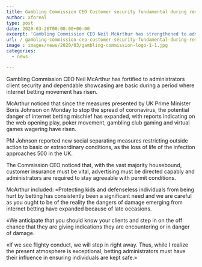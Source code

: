 ```yaml
---
title: Gambling Commission CEO Customer security fundamental during remarkable period
author: xforeal 
type: post
date: 2020-03-26T00:00:00+00:00
excerpt: 'Gambling Commission CEO Neil McArthur has strengthened to administrators client assurance and capable advertising are fundamental during a period where internet betting movement has risen '
url: / gambling-commission-ceo-customer-security-fundamental-during-remarkable-period/
image : images/news/2020/03/gambling-commission-logo-1-1.jpg
categories:
  - news

---
```

Gambling Commission CEO Neil McArthur has fortified to administrators client security and dependable showcasing are basic during a period where internet betting movement has risen. 

McArthur noticed that since the measures presented by UK Prime Minister Boris Johnson on Monday to stop the spread of coronavirus, the potential danger of internet betting mischief has expanded, with reports indicating on the web opening play, poker movement, gambling club gaming and virtual games wagering have risen. 

PM Johnson reported new social separating measures restricting outside action to basic or extraordinary conditions, as the loss of life of the infection approaches 500 in the UK. 

The Commission CEO noticed that, with the vast majority housebound, customer insurance must be vital, advertising must be directed capably and administrators are required to stay agreeable with permit conditions. 

McArthur included: &#171;Protecting kids and defenseless individuals from being hurt by betting has consistently been a significant need and we are careful as you ought to be of the reality the dangers of damage emerging from internet betting have expanded because of late occasions. 

&#171;We anticipate that you should know your clients and step in on the off chance that they are giving indications they are encountering or in danger of damage. 

&#171;If we see flighty conduct, we will step in right away. Thus, while I realize the present atmosphere is exceptional, betting administrators must have their influence in ensuring individuals are kept safe.&#187;